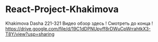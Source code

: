 # React-Project-Khakimova
Khakimova Dasha 221-321
Видео обзор здесь ! Смотреть до конца !
https://drive.google.com/file/d/19C1dDPNUpyff8rDWuCpWrrahtkX3-T8Y/view?usp=sharing
